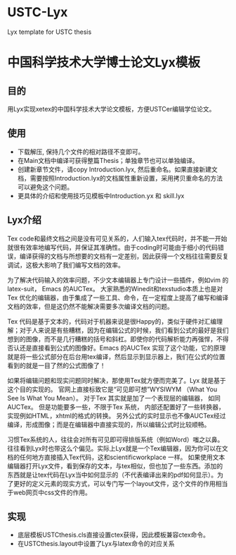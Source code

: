 USTC-Lyx
========

Lyx template for USTC  thesis 

# 中国科学技术大学博士论文Lyx模板 #


## 目的 ##


用Lyx实现xetex的中国科学技术大学论文模板，方便USTCer编辑学位论文。

## 使用 ##

* 下载解压, 保持几个文件的相对路径不变即可。
* 在Main文档中编译可获得整篇Thesis；单独章节也可以单独编译。
* 创建新章节文件，请copy Introduction.lyx, 然后重命名。如果直接新建文档，需要按照Introduction.lyx的文档属性重新设置，采用拷贝重命名的方法可以避免这个问题。
* 更具体的介绍和使用技巧见模板中Introduction.yx 和 skill.lyx

## Lyx介绍 ##

Tex code和最终文档之间是没有可见关系的，人们输入tex代码时，并不能一开始就很有效率地编写代码，并保证其准确性。由于coding时可能由于细小的代码错误，编译获得的文档与所想要的文档有一定差别，因此获得一个文档往往需要反复调试，这极大影响了我们编写文档的效率。

为了解决代码输入的效率问题，不少文本编辑器上专门设计一些插件，例如vim 的latex-suit， Emacs 的AUCTex。 大家熟悉的Winedit和texstudio本质上也是对Tex 优化的编辑器，由于集成了一些工具、命令，在一定程度上提高了编写和编译文档的效率，但是这仍然不能解决需要多次编译文档的问题。

Tex 代码是基于文本的，代码对于机器来说是很Happy的，类似于硬件对汇编理解；对于人来说是有些糟糕，因为在编辑公式的时候，我们看到公式的最好是我们想到的图像，而不是几行糟糕的括号和斜杠。即使你的代码解析能力再强悍，不得否认还是直接看到公式的图像好。Emacs 的AUCTex 实现了这个功能，它的原理就是将一些公式部分在后台用tex编译，然后显示到显示器上，我们在公式的位置看到的就是一目了然的公式图像了！

如果将编辑问题和现实问题同时解决，那使用Tex就方便而完美了。Lyx 就是基于这个目的实现的。 官网上直接标致它是“可见即可想”WYSIWYM （What You See Is What You Mean）。 对于Tex 其实就是加了一个表现层的编辑器， 如同 AUCTex。 但是功能要多一些，不限于Tex 系统， 内部还配置好了一些转换器，实现例如HTML，xhtml的格式的转换。 另外公式的实时显示也不像AUCTex经过编译，形成图像；而是在编辑器中直接实现的，所以编辑公式时比较顺畅。

习惯Tex系统的人，往往会对所有可见即可得排版系统（例如Word）嗤之以鼻。往往看到Lyx时也带这么个偏见。实际上Lyx就是一个Tex编辑器，因为你可以在文档的任何地方直接插入Tex代码，这和scientificworkplace 一样。 如果使用文本编辑器打开Lyx文件，看到保存的文本，与tex相似，但也加了一些东西。添加的东西就是让tex代码在Lyx当中如何显示的（不代表编译出来的pdf如何显示）。为了更好的定义元素的现实方式，可以专门写一个layout文件，这个文件的作用相当于web网页中css文件的作用。

## 实现 ##
* 底层模板USTCthesis.cls直接设置ctex获得，因此模板兼容ctex命令。
* 在USTCthesis.layout中设置了Lyx与latex命令的对应关系